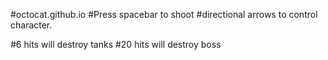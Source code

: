 #octocat.github.io
#Press spacebar to shoot
#directional arrows to control character.

#6 hits will destroy tanks
#20 hits will destroy boss


